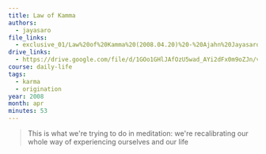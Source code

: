 ```yaml
---
title: Law of Kamma
authors:
  - jayasaro
file_links:
  - exclusive_01/Law%20of%20Kamma%20(2008.04.20)%20-%20Ajahn%20Jayasaro.mp3
drive_links: 
  - https://drive.google.com/file/d/1GOo1GHlJAfOzU5wad_AYi2dFx0m9oZJn/view?usp=drivesdk
course: daily-life
tags:
  - karma
  - origination
year: 2008
month: apr
minutes: 53
---
```


> This is what we're trying to do in meditation: we're recalibrating our whole way of experiencing ourselves and our life

